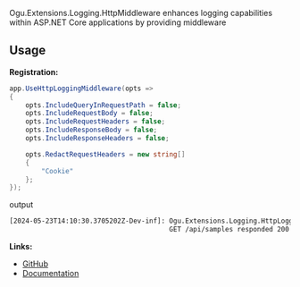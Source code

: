 Ogu.Extensions.Logging.HttpMiddleware enhances logging capabilities within ASP.NET Core applications by providing middleware

## Usage

**Registration:**
```csharp
app.UseHttpLoggingMiddleware(opts =>
{
    opts.IncludeQueryInRequestPath = false;
    opts.IncludeRequestBody = false;
    opts.IncludeRequestHeaders = false;
    opts.IncludeResponseBody = false;
    opts.IncludeResponseHeaders = false;

    opts.RedactRequestHeaders = new string[]
    {
        "Cookie"
    };
});
```

output

```bash
[2024-05-23T14:10:30.3705202Z-Dev-inf]: Ogu.Extensions.Logging.HttpLoggingMiddleware
                                        GET /api/samples responded 200 (OK) in 21.7721ms
```

**Links:**
- [GitHub](https://github.com/ogulcanturan/Ogu.Extensions.Logging)
- [Documentation](https://github.com/ogulcanturan/Ogu.Extensions.Logging#readme)